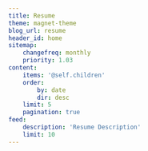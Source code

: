 ```yaml
---
title: Resume
theme: magnet-theme
blog_url: resume
header_id: home
sitemap:
    changefreq: monthly
    priority: 1.03
content:
    items: '@self.children'
    order:
        by: date
        dir: desc
    limit: 5
    pagination: true
feed:
    description: 'Resume Description'
    limit: 10
---
```


